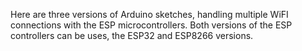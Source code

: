 Here are three versions of Arduino sketches, handling multiple WiFI connections with the ESP microcontrollers. Both versions of the ESP controllers can be uses, the ESP32 and ESP8266 versions.
